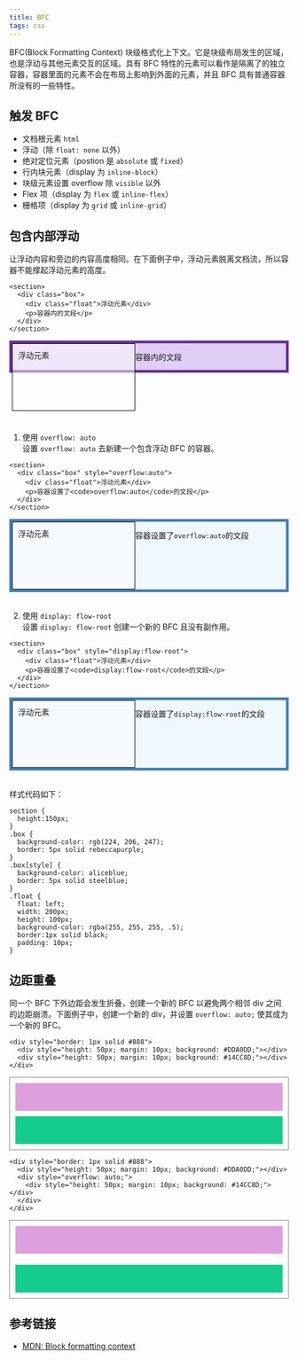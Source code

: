 ```yaml
---
title: BFC
tags: css
---
```

BFC(Block Formatting Context) 块级格式化上下文。它是块级布局发生的区域，也是浮动与其他元素交互的区域。具有 BFC 特性的元素可以看作是隔离了的独立容器，容器里面的元素不会在布局上影响到外面的元素，并且 BFC 具有普通容器所没有的一些特性。

## 触发 BFC
- 文档根元素 `html`
- 浮动（除 `float: none` 以外）
- 绝对定位元素（postion 是 `absolute` 或 `fixed`）
- 行内块元素（display 为 `inline-block`）
- 块级元素设置 overflow 除 `visible` 以外
- Flex 项（display 为 `flex` 或 `inline-flex`）
- 栅格项（display 为 `grid` 或 `inline-grid`）

## 包含内部浮动
让浮动内容和旁边的内容高度相同。在下面例子中，浮动元素脱离文档流，所以容器不能撑起浮动元素的高度。  
```
<section>
  <div class="box">
    <div class="float">浮动元素</div>
    <p>容器内的文段</p>
  </div>
</section>
```
<section>
  <div class="box">
    <div class="float">浮动元素</div>
    <p>容器内的文段</p>
  </div>
</section>

1. 使用 `overflow: auto`  
设置 `overflow: auto` 去新建一个包含浮动 BFC 的容器。

```
<section>
  <div class="box" style="overflow:auto">
    <div class="float">浮动元素</div>
    <p>容器设置了<code>overflow:auto</code>的文段</p>
  </div>
</section>
```
<section>
  <div class="box" style="overflow:auto">
    <div class="float">浮动元素</div>
    <p>容器设置了<code>overflow:auto</code>的文段</p>
  </div>
</section>

2. 使用 `display: flow-root`  
设置 `display: flow-root` 创建一个新的 BFC 且没有副作用。

```
<section>
  <div class="box" style="display:flow-root">
    <div class="float">浮动元素</div>
    <p>容器设置了<code>display:flow-root</code>的文段</p>
  </div>
</section>
```
<section>
  <div class="box" style="display:flow-root">
    <div class="float">浮动元素</div>
    <p>容器设置了<code>display:flow-root</code>的文段</p>
  </div>
</section>

样式代码如下：
```
section {
  height:150px;
}
.box {
  background-color: rgb(224, 206, 247);
  border: 5px solid rebeccapurple;
}
.box[style] {
  background-color: aliceblue;
  border: 5px solid steelblue;  
}
.float {
  float: left;
  width: 200px;
  height: 100px;
  background-color: rgba(255, 255, 255, .5);
  border:1px solid black;
  padding: 10px;
}
```
<style>
section {
  height:150px;
}
.box {
  background-color: rgb(224, 206, 247);
  border: 5px solid rebeccapurple;
}
.box[style] {
  background-color: aliceblue;
  border: 5px solid steelblue;  
}
.float {
  float: left;
  width: 200px;
  height: 100px;
  background-color: rgba(255, 255, 255, .5);
  border:1px solid black;
  padding: 10px;
}
</style>

## 边距重叠
同一个 BFC 下外边距会发生折叠，创建一个新的 BFC 以避免两个相邻 div 之间的边距崩溃。下面例子中，创建一个新的 div，并设置 `overflow: auto;` 使其成为一个新的 BFC。
```
<div style="border: 1px solid #888">
  <div style="height: 50px; margin: 10px; background: #DDA0DD;"></div>
  <div style="height: 50px; margin: 10px; background: #14CC8D;"></div>
</div>
```
<div style="border: 1px solid #888">
  <div style="height: 50px; margin: 10px; background: #DDA0DD;"></div>
  <div style="height: 50px; margin: 10px; background: #14CC8D;"></div>
</div>

```
<div style="border: 1px solid #888">
  <div style="height: 50px; margin: 10px; background: #DDA0DD;"></div>
  <div style="overflow: auto;">
    <div style="height: 50px; margin: 10px; background: #14CC8D;"></div>
  </div>
</div>
```
<div style="border: 1px solid #888">
  <div style="height: 50px; margin: 10px; background: #DDA0DD;"></div>
  <div style="overflow: auto;">
    <div style="height: 50px; margin: 10px; background: #14CC8D;"></div>
  </div>
</div>

## 参考链接
- [MDN: Block formatting context](https://developer.mozilla.org/en-US/docs/Web/Guide/CSS/Block_formatting_context)